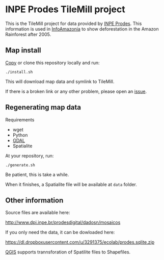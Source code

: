 # INPE Prodes TileMill project

This is the TileMill project for data provided by [INPE Prodes](http://www.obt.inpe.br/prodes/index.php). This information is used in [InfoAmazonia](http://InfoAmazonia.org) to show deforestation in the Amazon Rainforest after 2005.

## Map install

[Copy](https://github.com/oeco/inpe-prodes/archive/master.zip) or clone this repository locally and run:

	./install.sh

This will download map data and symlink to TileMill.  

If there is a broken link or any other problem, please open an [issue](https://github.com/oeco/inpe-prodes/issues).

## Regenerating map data

Requirements

* wget
* Python
* [GDAL](http://www.gdal.org)
* Spatialite

At your repository, run:

    ./generate.sh

Be patient, this is take a while. 

When it finishes, a Spatialite file will be available at `data` folder.

## Other information

Source files are available here:

http://www.dpi.inpe.br/prodesdigital/dadosn/mosaicos

If you only need the data, it can be dowloaded here:

https://dl.dropboxusercontent.com/u/3291375/ecolab/prodes.sqlite.zip

[QGIS](www.qgis.org) supports trannsforation of Spatilite files to Shapefiles.
